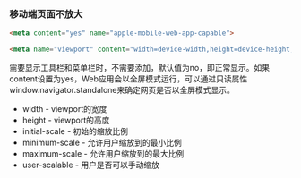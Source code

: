 ### 移动端页面不放大
```html
<meta content="yes" name="apple-mobile-web-app-capable"> 

<meta name="viewport" content="width=device-width,height=device-height,inital-scale=1.0,maximum-scale=1.0,user-scalable=no;">
```
需要显示工具栏和菜单栏时，不需要添加，默认值为no，即正常显示。如果content设置为yes，Web应用会以全屏模式运行，可以通过只读属性window.navigator.standalone来确定网页是否以全屏模式显示。


* width - viewport的宽度
* height - viewport的高度
* initial-scale - 初始的缩放比例
* minimum-scale - 允许用户缩放到的最小比例
* maximum-scale - 允许用户缩放到的最大比例
* user-scalable - 用户是否可以手动缩放